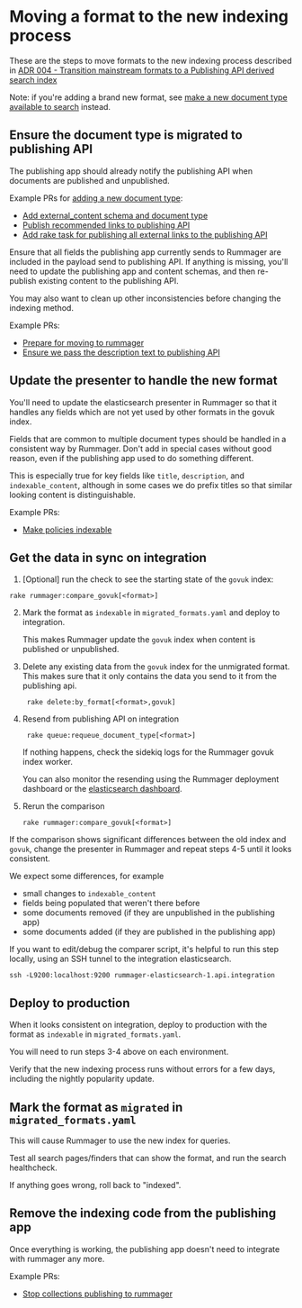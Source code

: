 # Moving a format to the new indexing process

These are the steps to move formats to the new indexing process described in [ADR 004 - Transition mainstream formats to a Publishing API derived search index
](./arch/adr-004-transition-mainstream-to-publishing-api-index.md)

Note: if you're adding a brand new format, see [make a new document type available to search](https://docs.publishing.service.gov.uk/manual/make-a-new-document-type-available-to-search.html) instead.

## Ensure the document type is migrated to publishing API
The publishing app should already notify the publishing API when documents are published and unpublished.

Example PRs for [adding a new document type](https://docs.publishing.service.gov.uk/manual/add-a-new-document-type.html):

- [Add external_content schema and document type](https://github.com/alphagov/govuk-content-schemas/pull/690)
- [Publish recommended links to publishing API](https://github.com/alphagov/search-admin/pull/97)
- [Add rake task for publishing all external links to the publishing API](https://github.com/alphagov/search-admin/pull/100/files)

Ensure that all fields the publishing app currently sends to Rummager are included in the payload send to publishing API. If anything is missing, you'll need to update the publishing app and content schemas, and then re-publish existing content to the publishing API.

You may also want to clean up other inconsistencies before changing the indexing method.

Example PRs:

- [Prepare for moving to rummager](https://github.com/alphagov/calendars/pull/160/files)
- [Ensure we pass the description text to publishing API](https://github.com/alphagov/calendars/pull/162/files)

## Update the presenter to handle the new format
You'll need to update the elasticsearch presenter in Rummager so that it handles any fields which are not yet used by other formats in the govuk index.

Fields that are common to multiple document types should be handled in a consistent way by Rummager. Don't add in special cases without good reason, even if the publishing app used to do something different.

This is especially true for key fields like `title`, `description`, and `indexable_content`, although in some cases we do prefix titles so that similar looking content is distinguishable.

Example PRs:

- [Make policies indexable](https://github.com/alphagov/rummager/pull/1053)

## Get the data in sync on integration

1. [Optional] run the check to see the starting state of the `govuk` index:

  ```rake rummager:compare_govuk[<format>]```

2. Mark the format as `indexable` in `migrated_formats.yaml` and deploy to integration.

    This makes Rummager update the `govuk` index when content is published or unpublished.

3. Delete any existing data from the `govuk` index for the unmigrated format.
   This makes sure that it only contains the data you send to it from the publishing api.

   ``` rake delete:by_format[<format>,govuk]```

4. Resend from publishing API on integration

   ``` rake queue:requeue_document_type[<format>]```

   If nothing happens, check the sidekiq logs for the Rummager govuk index worker.

   You can also monitor the resending using the Rummager deployment dashboard or the [elasticsearch dashboard](https://grafana.integration.publishing.service.gov.uk/dashboard/db/elasticsearch-activity).

5. Rerun the comparison

   ```rake rummager:compare_govuk[<format>]```

If the comparison shows significant differences between the old index and `govuk`, change the presenter in Rummager and repeat steps 4-5 until it looks consistent.

We expect some differences, for example
- small changes to `indexable_content`
- fields being populated that weren't there before
- some documents removed (if they are unpublished in the publishing app)
- some documents added (if they are published in the publishing app)

If you want to edit/debug the comparer script, it's helpful to run this step locally, using an SSH tunnel to the integration elasticsearch.

`ssh -L9200:localhost:9200 rummager-elasticsearch-1.api.integration`

## Deploy to production
When it looks consistent on integration, deploy to production with the format as `indexable` in `migrated_formats.yaml`.

You will need to run steps 3-4 above on each environment.

Verify that the new indexing process runs without errors for a few days, including the nightly popularity update.

## Mark the format as `migrated` in `migrated_formats.yaml`
This will cause Rummager to use the new index for queries.

Test all search pages/finders that can show the format, and run the search healthcheck.

If anything goes wrong, roll back to "indexed".

## Remove the indexing code from the publishing app
Once everything is working, the publishing app doesn't need to integrate
with rummager any more.

Example PRs:

- [Stop collections publishing to rummager](https://github.com/alphagov/collections-publisher/pull/259)
